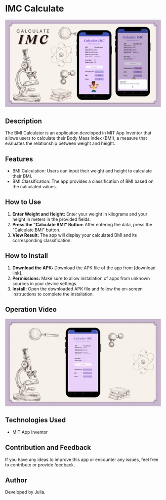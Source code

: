 # IMC Calculate

<div align="center">
  <img src="./ReadmeHeader.png" alt="Readme Header" width="800"/>
</div>

## Description
The BMI Calculator is an application developed in MIT App Inventor that allows users to calculate their Body Mass Index (BMI), a measure that evaluates the relationship between weight and height.

## Features
- BMI Calculation: Users can input their weight and height to calculate their BMI.
- BMI Classification: The app provides a classification of BMI based on the calculated values.

## How to Use
1. **Enter Weight and Height:** Enter your weight in kilograms and your height in meters in the provided fields.
2. **Press the "Calculate BMI" Button:** After entering the data, press the "Calculate BMI" button.
3. **View Result:** The app will display your calculated BMI and its corresponding classification.

## How to Install
1. **Download the APK:** Download the APK file of the app from [download link].
2. **Permissions:** Make sure to allow installation of apps from unknown sources in your device settings.
3. **Install:** Open the downloaded APK file and follow the on-screen instructions to complete the installation.

## Operation Video
<div align="center">
  <img src="./OperationVideo.gif" alt="Operation Video" width="800"/>
</div>

## Technologies Used
- MIT App Inventor

## Contribution and Feedback
If you have any ideas to improve this app or encounter any issues, feel free to contribute or provide feedback.

## Author
Developed by Julia.
